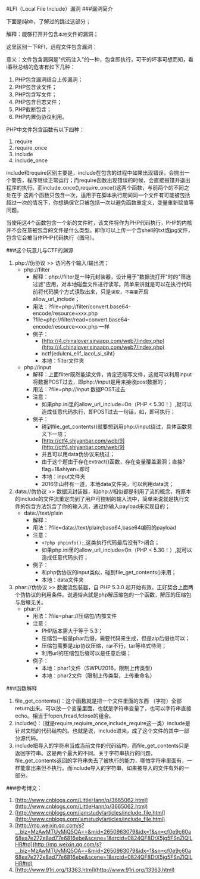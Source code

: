 #LFI（Local File Include）漏洞
###漏洞简介

下面是纯bb，了解过的跳过这部分；

解释：能够打开并包含`本地`文件的漏洞；

这里区别一下RFI，远程文件包含漏洞；

意义：文件包含漏洞是"代码注入"的一种，包含即执行，可干的坏事可想而知，看i春秋总结的危害有如下几种：

1. PHP包含漏洞结合上传漏洞；
2. PHP包含读文件；
3. PHP包含写文件；
4. PHP包含日志文件；
5. PHP截断包含；
6. PHP内置伪协议利用。

PHP中文件包含函数有以下四种：

1. require
2. require_once
3. include
4. include_once

include和require区别主要是，include在包含的过程中如果出现错误，会抛出一个警告，程序继续正常运行；而require函数出现错误的时候，会直接报错并退出程序的执行。而include\_once(),require_once()这两个函数，与前两个的不同之处在于
这两个函数只包含一次，适用于在脚本执行期间同一个文件有可能被包括超过一次的情况下，你想确保它只被包括一次以避免函数重定义，变量重新赋值等问题。

当使用这4个函数包含一个新的文件时，该文件将作为PHP代码执行，PHP的内核并不会在意被包含的文件是什么类型。即你可以上传一个含shell的txt或jpg文件，包含它会被当作PHP代码执行（图马）。

###这个玩意儿与CTF的渊源
1. php://伪协议 >> 访问各个输入/输出流；
	- php://filter 
		- 解释：php://filter是一种元封装器，设计用于"数据流打开"时的"筛选过滤"应用，对本地磁盘文件进行读写。简单来讲就是可以在执行代码前将代码换个方式读取出来，只是`读取`，`不需要`开启allow_url_include； 
		- 用法：?file=php://filter/convert.base64-encode/resource=xxx.php
		- ?file=php://filter/read=convert.base64-encode/resource=xxx.php 一样
		- 例子：
			- [http://4.chinalover.sinaapp.com/web7/index.php](http://4.chinalover.sinaapp.com/web7/index.php)
			- nctf{edulcni_elif_lacol_si_siht}
			- 本地：filter文件夹
	- php://input 
		- 解释：上面filter既然能读文件，肯定还能写文件，这就可以利用input将数据POST过去，即php://input是用来接收post数据的；
		- 用法：?file=php://input  数据POST过去
		- 注意：
			- 如果php.ini里的allow\_url_include=On（PHP < 5.30！）,就可以造成任意代码执行，即POST过去一句话，如<?php phpinfo();?>，即可执行；
		- 例子：
			- 碰到file\_get_contents()就要想到用php://input绕过，具体函数意义下一项；
			- [http://ctf4.shiyanbar.com/web/9](http://ctf4.shiyanbar.com/web/9)
			- 并且可以用data伪协议来绕过；
			- 由于这个题由于存在extract()函数，存在变量覆盖漏洞；直接?flag=1&shiyan=即可
			- 本地：input文件夹
			- 2016华山杯有一道，本地data文件夹，可以利用data流；
2. data://伪协议 >> 数据流封装器，和php://相似都是利用了流的概念，将原本的include的文件流重定向到了用户可控制的输入流中，简单来说就是执行文件的包含方法包含了你的输入流，通过你输入payload来实现目的；
	- data://text/plain 
		- 解释：
		- 用法：?file=data://text/plain;base64,base64编码的payload
		- 注意：
			- `<?php phpinfo();`,这类执行代码最后没有?>闭合；
			- 如果php.ini里的allow\_url_include=On（PHP < 5.30！）,就可以造成任意代码执行；
		- 例子： 
			- 和php伪协议的input类似，碰到file\_get_contents()来用；
			- 本地：data文件夹
3. phar://伪协议 >> 数据流包装器，自 PHP 5.3.0 起开始有效，正好契合上面两个伪协议的利用条件。说通俗点就是php解压缩包的一个函数，解压的压缩包与后缀无关。
	- phar://
		- 用法：?file=phar://压缩包/内部文件
		- 注意：
			- PHP版本需大于等于 5.3；
			- 压缩包一般是phar后缀，需要代码来生成，但是zip后缀也可以；
			- 压缩包需要是zip协议压缩，rar不行，tar等格式待测；
			- 利用url的压缩包后缀可以是任意后缀；
		- 例子：
			- 本地：phar1文件（SWPU2016，限制上传类型）
			- 本地：phar2文件（限制上传类型，上传重命名）

###函数解释

1. file\_get_contents()：这个函数就是把一个文件里面的东西 （字符）全部return出来。可以放一个变量里面，也就是字符串变量了，也可以字符串直接echo。相当于fopen,fread,fclose的组合。
2. include()：（就是require,reqiuire_once,include_require这一类）include是针对文档的代码结构的。也就是说，include进来，成了这个文件的其中一部分源代码。
3. include把导入的字符串当成当前文件的代码结构，而file_get_contents只是返回字符串。这是两个最大的不同。关于字符串执行的问题，file_get_contents返回的字符串失去了被执行的能力，哪怕字符串里面有<?php ?>，一样能拿出来但不执行。而include导入的字符串，如果被导入的文件有<?php，那就成为php代码的一部分。如果没有<?php，只是把它当做源文件<?php ?>外的一部分。

###参考博文：
1. [http://www.cnblogs.com/LittleHann/p/3665062.html](http://www.cnblogs.com/LittleHann/p/3665062.html)
2. [http://www.cnblogs.com/iamstudy/articles/include_file.html](http://www.cnblogs.com/iamstudy/articles/include_file.html)
3. [http://mp.weixin.qq.com/s?__biz=MzAwMTUyMjQ5OA==&mid=2650963079&idx=1&sn=cf0e9c60a68ea7e272e8ad77e6816ebe&scene=1&srcid=0824QF8DtX5jg5FSnZlQlLHR#rd](http://mp.weixin.qq.com/s?__biz=MzAwMTUyMjQ5OA==&mid=2650963079&idx=1&sn=cf0e9c60a68ea7e272e8ad77e6816ebe&scene=1&srcid=0824QF8DtX5jg5FSnZlQlLHR#rd)
4. [http://www.91ri.org/13363.html](http://www.91ri.org/13363.html)